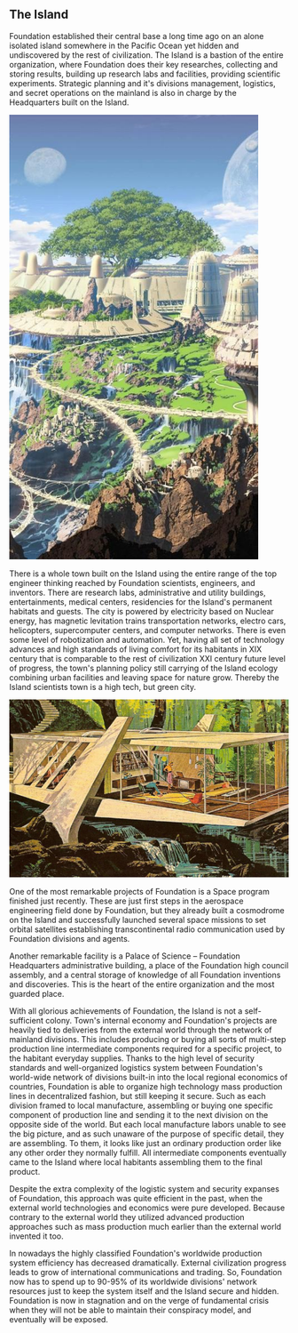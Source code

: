 
## The Island

Foundation established their central base a long time ago on an alone isolated island somewhere in the Pacific Ocean yet hidden and undiscovered by the rest of civilization. The Island is a bastion of the entire organization, where Foundation does their key researches, collecting and storing results, building up research labs and facilities, providing scientific experiments. Strategic planning and it's divisions management, logistics, and secret operations on the mainland is also in charge by the Headquarters built on the Island.

![Island Town illustration](../../images/island-town.jpg)

There is a whole town built on the Island using the entire range of the top engineer thinking reached by Foundation scientists, engineers, and inventors. There are research labs, administrative and utility buildings, entertainments, medical centers, residencies for the Island's permanent habitats and guests. The city is powered by electricity based on Nuclear energy, has magnetic levitation trains transportation networks, electro cars, helicopters, supercomputer centers, and computer networks. There is even some level of robotization and automation. Yet, having all set of technology advances and high standards of living comfort for its habitants in XIX century that is comparable to the rest of civilization XXI century future level of progress, the town's planning policy still carrying of the Island ecology combining urban facilities and leaving space for nature grow. Thereby the Island scientists town is a high tech, but green city.

![Island Residence illustration](../../images/home.jpg)

One of the most remarkable projects of Foundation is a Space program finished just recently. These are just first steps in the aerospace engineering field done by Foundation, but they already built a cosmodrome on the Island and successfully launched several space missions to set orbital satellites establishing transcontinental radio communication used by Foundation divisions and agents.

Another remarkable facility is a Palace of Science &ndash; Foundation Headquarters administrative building, a place of the Foundation high council assembly, and a central storage of knowledge of all Foundation inventions and discoveries. This is the heart of the entire organization and the most guarded place.

With all glorious achievements of Foundation, the Island is not a self-sufficient colony. Town's internal economy and Foundation's projects are heavily tied to deliveries from the external world through the network of mainland divisions. This includes producing or buying all sorts of multi-step production line intermediate components required for a specific project, to the habitant everyday supplies. Thanks to the high level of security standards and well-organized logistics system between Foundation's world-wide network of divisions built-in into the local regional economics of countries, Foundation is able to organize high technology mass production lines in decentralized fashion, but still keeping it secure. Such as each division framed to local manufacture, assembling or buying one specific component of production line and sending it to the next division on the opposite side of the world. But each local manufacture labors unable to see the big picture, and as such unaware of the purpose of specific detail, they are assembling. To them, it looks like just an ordinary production order like any other order they normally fulfill. All intermediate components eventually came to the Island where local habitants assembling them to the final product.

Despite the extra complexity of the logistic system and security expanses of Foundation, this approach was quite efficient in the past, when the external world technologies and economics were pure developed. Because contrary to the external world they utilized advanced production approaches such as mass production much earlier than the external world invented it too.

In nowadays the highly classified Foundation's worldwide production system efficiency has decreased dramatically. External civilization progress leads to grow of international communications and trading. So, Foundation now has to spend up to 90-95% of its worldwide divisions' network resources just to keep the system itself and the Island secure and hidden. Foundation is now in stagnation and on the verge of fundamental crisis when they will not be able to maintain their conspiracy model, and eventually will be exposed.
